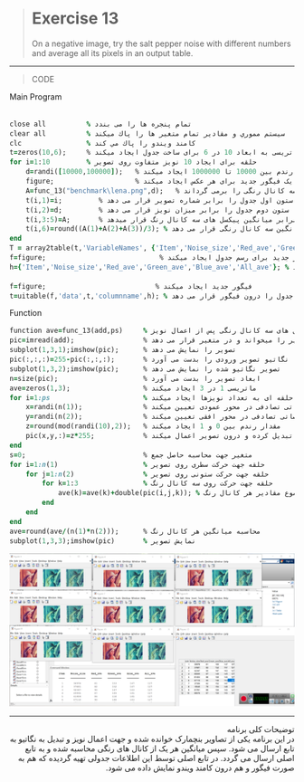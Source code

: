 
> # Exercise 13
> On a negative image, try the salt pepper noise with different numbers and average all its pixels in an output table. 
***
>CODE

Main Program
```ruby
 
close all          % تمام پنجره ها را می بندد
clear all          % سيستم مموري و مقادير تمام متغير ها را پاك ميكند
clc                % كامند ويندو را پاك مي كند
t=zeros(10,6);     % ماتریسی به ابعاد 10 در 6 برای ساخت جدول ایجاد میکند
for i=1:10         % حلقه برای ایجاد 10 نویز متفاوت روی تصویر
    d=randi([10000,100000]);   % عددی رندم بین 10000 تا 1000000 ایجاد میکند
    figure;                    % یک فیگور جدید برای هر عکس ایجاد میکند
    A=func_13("benchmark\lena.png",d);   % آدرس تصویر را به همراه میزان نویز به تابع ارسال می کند و تابع میانگین پیکسل های سه کانال رنگی را برمی گرداند
    t(i,1)=i;         % ستون اول جدول را برابر شماره تصویر قرار می دهد
    t(i,2)=d;         % ستون دوم جدول را برابر میزان نویز قرار می دهد
    t(i,3:5)=A;       % سه ستون بعد را برابر میانگین پیکسل های سه کانال رنگ قرار میدهد
    t(i,6)=round((A(1)+A(2)+A(3))/3); % ستون ششم را برابر میانگین سه کانال رنگی قرار می دهد
end 
T = array2table(t,'VariableNames', {'Item','Noise_size','Red_ave','Green_ave','Blue_ave','All_ave'}) % تیتر های جدول را ایجاد میکند
f=figure;                            % فیگور جدید برای رسم جدول ایجاد میکند
h={'Item','Noise_size','Red_ave','Green_ave','Blue_ave','All_ave'}; % ستون های موجود در جدول درون فیگور را نامگذاری میکند

f=figure;                           % فیگور جدید ایجاد میکند
t=uitable(f,'data',t,'columnname',h); % جدول را درون فیگور قرار می دهد
```
Function
```ruby
function ave=func_13(add,ps)     % تابع جهت محاسبه میانگین پیکسل های سه کانال رنگی پس از اعمال نویز
pic=imread(add);                 % تصویر را میخواند و در متغیر قرار می دهد
subplot(1,3,1);imshow(pic);      % تصویر را نمایش می دهد
pic(:,:,:)=255-pic(:,:,:);       % نگاتیو تصویر ورودی را بدست می آورد
subplot(1,3,2);imshow(pic);      % تصویر نگاتیو شده را نمایش می دهد
n=size(pic);                     % ابعاد تصویر را بدست می آورد
ave=zeros(1,3);                  % ماتریسی 1 در 3 ایجاد میکند
for i=1:ps                       % حلقه ای به تعداد نویزها ایجاد میکند
    x=randi(n(1));               % مختصاتی تصادفی در محور عمودی تعیین میکند
    y=randi(n(2));               % مختصاتی تصادفی در محور افقی تعیین میکند
    z=round(mod(randi(10),2));   % مقدار رندم بین 0 و 1 ایجاد میکند
    pic(x,y,:)=z*255;            % مقدار رندم  دستور بالا را به بازه 0 و 255 تبدیل کرده و درون تصویر اعمال میکند
end
s=0;                             % متغیر جهت محاسبه حاصل جمع
for i=1:n(1)                     % حلقه جهت حرکت سطری روی تصویر
    for j=1:n(2)                 % حلقه جهت حرکت ستونی روی تصویر
        for k=1:3                % حلقه جهت حرکت روی سه کانال رنگ
            ave(k)=ave(k)+double(pic(i,j,k)); % محاسبه مجموع مقادیر هر کانال رنگ
        end
    end
end  
ave=round(ave/(n(1)*n(2)));      % محاسبه میانگین هر کانال رنگ
subplot(1,3,3);imshow(pic)       % نمایش تصویر
```
![alt text](https://github.com/semnan-university-ai/image-processing-class/blob/5649db8aae407cfd267632b0a079cb165655db73/excersiecs/alirezachaji/13/Exce13.png)
***
<div dir="rtl">
توضیحات کلی برنامه <br />
در این برنامه یکی از تصاویر بنچمارک خوانده شده و جهت اعمال نویز و تبدیل به نگاتیو به تابع ارسال می شود. سپس میانگین هر یک از کانال های رنگی محاسبه شده و به تابع اصلی ارسال می گردد. در تابع اصلی توسط این اطلاعات جدولی تهیه گردیده که هم به صورت فیگور و هم درون کامند ویندو نمایش داده می شود. 
</div>
